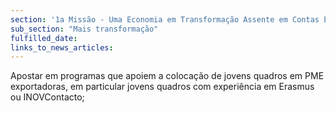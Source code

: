 ```yaml
---
section: '1a Missão - Uma Economia em Transformação Assente em Contas Equilibradas'
sub_section: "Mais transformação"
fulfilled_date:
links_to_news_articles:
---
```


Apostar em programas que apoiem a colocação de jovens quadros em PME exportadoras, em particular jovens quadros com experiência em Erasmus ou INOVContacto;